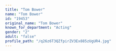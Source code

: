 ```yaml
---
title: "Tom Bower"
name: "Tom Bower"
id: "19453"
original_name: "Tom Bower"
known_for_department: "Acting"
gender: "2"
adult: "false"
profile_path: "/q26z6T3QZfpirZV3Ex885zUgUR4.jpg"
---
```

